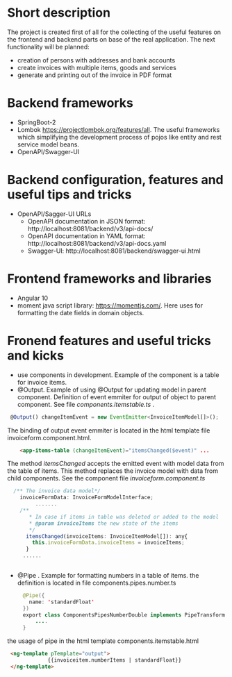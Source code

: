 # Short description
The project is created first of all  for the collecting of the useful features  on the frontend 
and backend parts on base of the real application. 
The next functionality will be planned:
 - creation of persons with addresses and bank accounts
 - create invoices with multiple items, goods and services
 - generate and printing out of the invoice in PDF format

# Backend frameworks
- SpringBoot-2 
- Lombok https://projectlombok.org/features/all. The useful frameworks which simplifying the development process of pojos like  entity and rest
  service model beans.
- OpenAPI/Swagger-UI  

# Backend configuration, features and useful tips and tricks
- OpenAPI/Sagger-UI URLs
  * OpenAPI documentation in JSON format: http://localhost:8081/backend/v3/api-docs/
  * OpenAPI documentation in YAML format: http://localhost:8081/backend/v3/api-docs.yaml
  * Swagger-UI: http://localhost:8081/backend/swagger-ui.html

  
  

# Frontend frameworks and libraries
- Angular 10
- moment java script library: https://momentjs.com/. Here uses for formatting the date fields in domain objects.

# Fronend features and useful tricks and kicks
 - use components in development. Example of the component is a table for invoice items.
 - @Output. Example of using @Output for updating model in parent component. 
   Definition of event emmiter for output of object to parent component. See file *components.itemstable.ts* .  
 ```javascript
  @Output() changeItemEvent = new EventEmitter<InvoiceItemModel[]>();
 ```
  The binding  of output event emmiter is located in the html template file invoiceform.component.html. 
  ```html
      <app-items-table (changeItemEvent)="itemsChanged($event)" ...
  ```
  The method *itemsChanged* accepts the emitted event with model data from the table of items.
  This method replaces the invoice model with data from child components.
  See the component file *invoiceform.component.ts*
  ```javascript
    /** The invoice data model*/
      invoiceFormData: InvoiceFormModelInterface;
           .......
      /**
         * In case if items in table was deleted or added to the model
         * @param invoiceItems the new state of the items
         */
        itemsChanged(invoiceItems: InvoiceItemModel[]): any{
          this.invoiceFormData.invoiceItems = invoiceItems;
        }
       ......
       
  ```
 - @Pipe . Example for formatting numbers in a table of items.
  the definition is located in file components.pipes.number.ts
 ```java
      @Pipe({
        name: 'standardFloat'
      })
      export class ComponentsPipesNumberDouble implements PipeTransform {
          ....
      }
  ```
  the usage of pipe in the html template components.itemstable.html
  
``` html
 <ng-template pTemplate="output">
             {{invoiceitem.numberItems | standardFloat}}
 </ng-template>
   
```





 